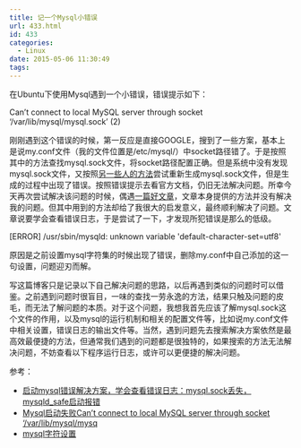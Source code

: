```yaml
---
title: 记一个Mysql小错误
url: 433.html
id: 433
categories:
  - Linux
date: 2015-05-06 11:30:49
tags:
---
```


在Ubuntu下使用Mysql遇到一个小错误，错误提示如下：

Can’t connect to local MySQL server through socket ‘/var/lib/mysql/mysql.sock’ (2)

刚刚遇到这个错误的时候，第一反应是直接GOOGLE，搜到了一些方案，基本上是说my.conf文件（我的文件位置是/etc/mysql/）中socket路径错了。于是按照其中的方法查找mysql.sock文件，将socket路径配置正确。但是系统中没有发现mysql.sock文件，又按照[另一些人的方法](http://www.cnblogs.com/wwufengg/articles/mysqld-sock-lost.html)尝试重新生成mysql.sock文件，但是生成的过程中出现了错误。按照错误提示去看官方文档，仍旧无法解决问题。所幸今天再次尝试解决该问题的时候，偶遇[一篇好文章](http://www.cnblogs.com/super-lucky/p/superlucky.html)，文章本身提供的方法并没有解决我的问题。但其中用到的方法却给了我很大的启发意义，最终顺利解决了问题。文章说要学会查看错误日志，于是尝试了一下，才发现所犯错误是那么的低级。

\[ERROR\] /usr/sbin/mysqld: unknown variable 'default-character-set=utf8'

原因是之前设置mysql字符集的时候出现了错误，删除my.conf中自己添加的这一句设置，问题迎刃而解。

写这篇博客只是记录以下自己解决问题的思路，以后再遇到类似的问题时可以借鉴。之前遇到问题时很盲目，一味的查找一劳永逸的方法，结果只触及问题的皮毛，而无法了解问题的本质。对于这个问题，我想我首先应该了解mysql.sock这个文件的作用，以及mysql的运行机制和相关的配置文件等，比如说my.conf文件中相关设置，错误日志的输出文件等。当然，遇到问题先去搜索解决方案依然是最高效最便捷的方法，但通常我们遇到的问题都是很独特的，如果搜索的方法无法解决问题，不妨查看以下程序运行日志，或许可以更便捷的解决问题。

参考：

*   [启动mysql错误解决方案，学会查看错误日志：mysql.sock丢失，mysqld_safe启动报错](http://www.cnblogs.com/super-lucky/p/superlucky.html)
*   [Mysql启动失败Can’t connect to local MySQL server through socket ‘/var/lib/mysql/mysq](http://chinacheng.iteye.com/blog/1100999)
*   [mysql字符设置](http://www.cnblogs.com/kxdblog/p/4034252.html)